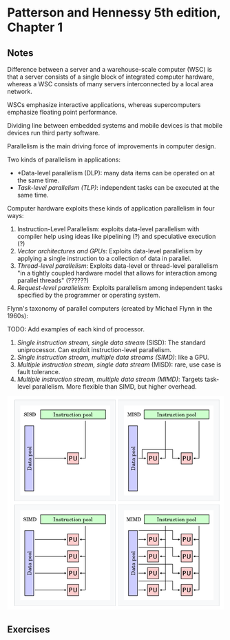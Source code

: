 # Patterson and Hennessy 5th edition, Chapter 1

## Notes

Difference between a server and a warehouse-scale computer (WSC) is that a server consists of a single block of integrated computer hardware, whereas a WSC consists of many servers interconnected by a local area network. 

WSCs emphasize interactive applications, whereas supercomputers emphasize floating point performance. 

Dividing line between embedded systems and mobile devices is that mobile devices run third party software. 

Parallelism is the main driving force of improvements in computer design. 

Two kinds of parallelism in applications: 
- *Data-level parallelism (DLP): many data items can be operated on at the same time. 
- *Task-level parallelism (TLP)*: independent tasks can be executed at the same time. 

Computer hardware exploits these kinds of application parallelism in four ways: 
1. Instruction-Level Parallelism: exploits data-level parallelism with compiler help using ideas like pipelining (?) and speculative execution (?)
2. *Vector architectures and GPUs*: Exploits data-level parallelism by applying a single instruction to a collection of data in parallel. 
3. *Thread-level parallelism*: Exploits data-level or thread-level parallelism "in a tightly coupled hardware model that allows for interaction among parallel threads" (??????)
4. *Request-level parallelism*: Exploits parallelism among independent tasks specified by the programmer or operating system. 

Flynn's taxonomy of parallel computers (created by Michael Flynn in the 1960s): 

TODO: Add examples of each kind of processor. 

1. *Single instruction stream, single data stream* (SISD): The standard uniprocessor. Can exploit instruction-level parallelism. 
2. *Single instruction stream, multiple data streams (SIMD)*: like a GPU. 
3. *Multiple instruction stream, single data stream* (MISD): rare, use case is fault tolerance. 
4. *Multiple instruction stream, multiple data stream (MIMD)*: Targets task-level parallelism. More flexible than SIMD, but higher overhead. 

![image](img/flynn.png)


## Exercises
